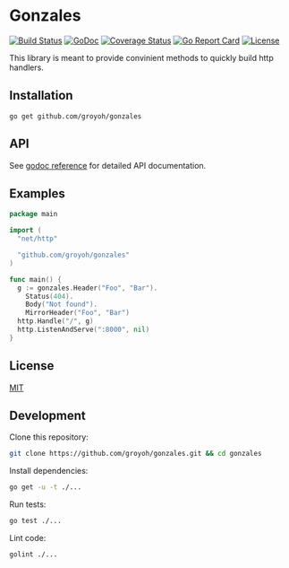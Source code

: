 # Gonzales
[![Build Status](https://travis-ci.org/groyoh/gonzales.svg?branch=master)](https://travis-ci.org/groyoh/gonzales?branch=master)
[![GoDoc](https://godoc.org/github.com/groyoh/gonzales?status.svg)](https://godoc.org/github.com/groyoh/gonzales)
[![Coverage Status](https://coveralls.io/repos/github/groyoh/gonzales/badge.svg?branch=master)](https://coveralls.io/github/groyoh/gonzales?branch=master)
[![Go Report Card](https://goreportcard.com/badge/github.com/groyoh/gonzales)](https://goreportcard.com/report/github.com/groyoh/gonzales)
[![License](https://img.shields.io/badge/license-MIT-blue.svg)](https://github.com/groyoh/gonzales/blob/master/LICENSE.md)

This library is meant to provide convinient methods to quickly build http handlers.

## Installation

```
go get github.com/groyoh/gonzales
```

## API

See [godoc reference](https://godoc.org/github.com/groyoh/gonzales) for detailed API documentation.

## Examples

```go
package main

import (
  "net/http"

  "github.com/groyoh/gonzales"
)

func main() {
  g := gonzales.Header("Foo", "Bar").
    Status(404).
    Body("Not found").
    MirrorHeader("Foo", "Bar")
  http.Handle("/", g)
  http.ListenAndServe(":8000", nil)
}
```

## License

[MIT](LICENSE.md)

## Development

Clone this repository:
```bash
git clone https://github.com/groyoh/gonzales.git && cd gonzales
```

Install dependencies:
```bash
go get -u -t ./...
```

Run tests:
```bash
go test ./...
```

Lint code:
```bash
golint ./...
```
